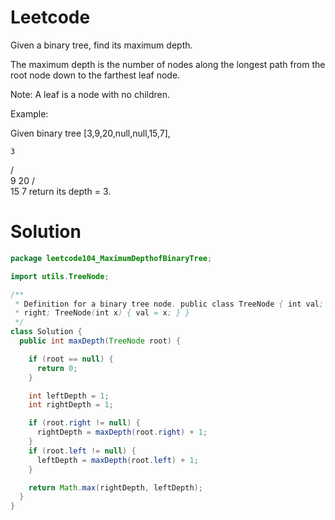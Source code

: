 # Leetcode

Given a binary tree, find its maximum depth.

The maximum depth is the number of nodes along the longest path from the root node down to the farthest leaf node.

Note: A leaf is a node with no children.

Example:

Given binary tree [3,9,20,null,null,15,7],

    3
   / \
  9  20
    /  \
   15   7
return its depth = 3.



# Solution

```java
package leetcode104_MaximumDepthofBinaryTree;

import utils.TreeNode;

/**
 * Definition for a binary tree node. public class TreeNode { int val; TreeNode left; TreeNode
 * right; TreeNode(int x) { val = x; } }
 */
class Solution {
  public int maxDepth(TreeNode root) {

    if (root == null) {
      return 0;
    }

    int leftDepth = 1;
    int rightDepth = 1;

    if (root.right != null) {
      rightDepth = maxDepth(root.right) + 1;
    }
    if (root.left != null) {
      leftDepth = maxDepth(root.left) + 1;
    }

    return Math.max(rightDepth, leftDepth);
  }
}

```
